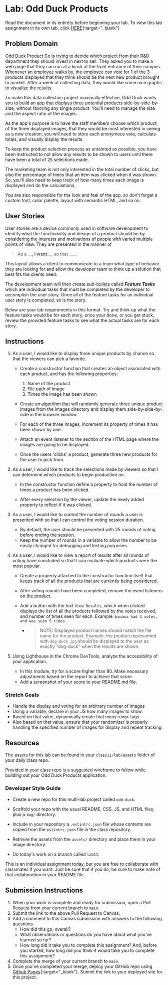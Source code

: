 

# Lab: Odd Duck Products

Read the document in its entirety before beginning your lab. To view this lab assignment in its own tab, click [HERE](https://codefellows.github.io/code-201-guide/curriculum/class-11/lab/){:target="\_blank"}

## Problem Domain

Odd Duck Product Co is trying to decide which project from their R&D department they should invest in next to sell. They asked you to make a web page that they can run at a kiosk at the front entrance of their campus. Whenever an employee walks by, the employee can vote for 1 of the 3 products displayed that they think should be the next new product brought to market. After a week of collecting data, they would like some nice graphs to visualize the results.

To make this data collection project maximally effective, Odd Duck wants you to build an app that displays three potential products side-by-side-by-side, without favoring any single product. You'll need to manage the size and the aspect ratio of the images.

As the app's purpose is to have the staff members choose which product, of the three displayed images, that they would be most interested in seeing as a new creation, you will need to store each anonymous vote, calculate totals, and visually display the results.

To keep the product selection process as untainted as possible, you have been instructed to not allow any results to be shown to users until there have been a total of 25 selections made.

The marketing team is not only interested in the total number of clicks, but also the percentage of times that an item was clicked when it was shown. So, you'll also need to keep track of how many times each image is displayed and do the calculations.

You are also responsible for the look and feel of the app, so don't forget a custom font, color palette, layout with semantic HTML, and so on.

## User Stories

User stories are a device commonly used in software development to identify what the functionality and design of a product should be by considering the interests and motivations of people with varied multiple points of view. They are presented in the manner of

> As a \_**\_, I want\_\_**, so that \_\_\_\_

This layout allows a client to communicate to a team what type of behavior they are looking for and allow the developer team to think up a solution that best fits the clients need.

The development team will then create sub-bullets called _**Feature Tasks**_ which are individual tasks that must be completed by the developer to accomplish the user story. Once all of the feature tasks for an individual user story is completed, so is the story.

Below are your lab requirements in this format. Try and think up what the feature tasks would be for each story, once your done, or you get stuck, review the provided feature tasks to see what the actual tasks are for each story.

## Instructions

1. As a user, I would like to display three unique products by chance so that the viewers can pick a favorite.

   - Create a constructor function that creates an object associated with each product, and has the following properties:

     1. Name of the product
     1. File path of image
     1. Times the image has been shown

   - Create an algorithm that will randomly generate three unique product images from the images directory and display them side-by-side-by-side in the browser window.

   - For each of the three images, increment its property of times it has been shown by one.

   - Attach an event listener to the section of the HTML page where the images are going to be displayed.

   - Once the users 'clicks' a product, generate three new products for the user to pick from.

1. As a user, I would like to track the selections made by viewers so that I can determine which products to begin production on.

   - In the constructor function define a property to hold the number of times a product has been clicked.

   - After every selection by the viewer, update the newly added property to reflect if it was clicked.

1. As a user, I would like to control the number of rounds a user is presented with so that I can control the voting session duration.

   - By default, the user should be presented with 25 rounds of voting before ending the session.
   - Keep the number of rounds in a variable to allow the number to be easily changed for debugging and testing purposes.

1. As a user, I would like to view a report of results after all rounds of voting have concluded so that I can evaluate which products were the most popular.

   - Create a property attached to the constructor function itself that keeps track of all the products that are currently being considered.

   - After voting rounds have been completed, remove the event listeners on the product.

   - Add a button with the text `View Results`, which when clicked displays the list of all the products followed by the votes received, and number of times seen for each. Example: `banana had 3 votes, and was seen 5 times.`
     - > NOTE: Displayed product names should match the file name for the product. Example: the product represented with `dog-duck.jpg` should be displayed to the user as exactly "dog-duck" when the results are shown.

1. Using Lighthouse in the Chrome DevTools, analyze the accessibility of your application.

   - In this module, try for a score higher than 80. Make necessary adjustments based on the report to achieve that score.
   - Add a screenshot of your score to your README.md file.

### Stretch Goals

- Handle the display and voting for an arbitrary number of images
- Using a variable, declare in your JS how many images to show.
- Based on that value, dynamically create that many `<img>` tags
- Also based on that value, ensure that your randomizer is properly handling the specified number of images for display and repeat tracking.

## Resources

The assets for this lab can be found in your `class11/lab/assets` folder of your daily class repo.

Provided in your class repo is a suggested wireframe to follow while building out your Odd Duck Products application.

### Developer Style Guide

- Create a new repo for this multi-lab project called `odd-duck`.

- Scaffold your repo with the usual README, CSS, JS, and HTML files, plus a `img/` directory.

- Include in your repository a `.eslintrc.json` file whose contents are copied from the `eslintrc.json` file in the class repository.

- Retrieve the assets from the `assets/` directory and place them in your image directory.

- Do today's work on a branch called `lab11`.

This is an individual assignment today, but you are free to collaborate with classmates if you want. Just be sure that if you do, be sure to make note of that collaboration in your README file.

## Submission Instructions

1. When your work is complete and ready for submission, open a Pull Request from your current branch to `main`.
1. Submit the link to the above Pull Request to Canvas.
1. Add a comment to this Canvas submission with answers to the following questions.
   - How did this go, overall?
   - What observations or questions do you have about what you've learned so far?
   - How long did it take you to complete this assignment? And, before you started, how long did you think it would take you to complete this assignment?
1. Complete the merge of your current branch to `main`.
1. Once you've completed your merge, deploy your GitHub repo using [Github Pages](https://docs.github.com/en/pages/getting-started-with-github-pages/creating-a-github-pages-site#creating-your-site){:target="\_blank"}. Submit the link to your deployed site for this project.
